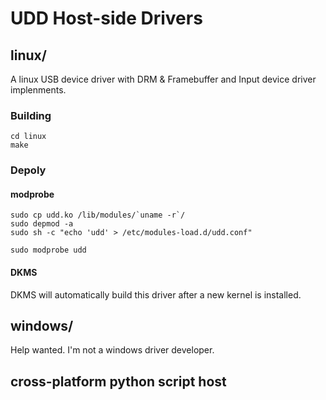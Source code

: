 # UDD Host-side Drivers

## linux/

A linux USB device driver with DRM & Framebuffer and Input device driver implenments.

### Building
```
cd linux
make
```

### Depoly

#### modprobe
```
sudo cp udd.ko /lib/modules/`uname -r`/
sudo depmod -a
sudo sh -c "echo 'udd' > /etc/modules-load.d/udd.conf"

sudo modprobe udd
```
#### DKMS

DKMS will automatically build this driver after a new kernel is installed.

## windows/

Help wanted. I'm not a windows driver developer.

## cross-platform python script host
